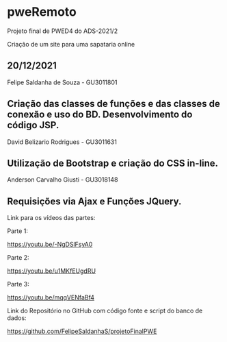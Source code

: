 # pweRemoto
 Projeto final de PWED4 do ADS-2021/2

Criação de um site para uma sapataria online

20/12/2021
---
Felipe Saldanha de Souza - GU3011801

Criação das classes de funções e das classes de conexão e uso do BD.
Desenvolvimento do código JSP.
---
David Belizario Rodrigues - GU3011631

Utilização de Bootstrap e criação do CSS in-line.
---
Anderson Carvalho Giusti - GU3018148

Requisições via Ajax e Funções JQuery.
---
Link para os vídeos das partes:

Parte 1:

https://youtu.be/-NgDSlFsyA0

Parte 2:

https://youtu.be/u1MKfEUgdRU

Parte 3:

https://youtu.be/mqqVENfaBf4

Link do Repositório no GitHub com código fonte e script do banco de dados:

https://github.com/FelipeSaldanhaS/projetoFinalPWE
